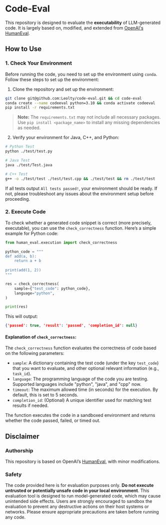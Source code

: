 # Code-Eval

This repository is designed to evaluate the **executability** of LLM-generated code. It is largely based on, modified, and extended from [OpenAI's HumanEval](https://github.com/openai/human-eval).

## How to Use

### 1. Check Your Environment

Before running the code, you need to set up the environment using `conda`. Follow these steps to set up the environment:

1. Clone the repository and set up the environment:

```bash
git clone git@github.com:Leolty/code-eval.git && cd code-eval
conda create --name codeeval python=3.10 && conda activate codeeval
pip install -r requirements.txt
```

> **Note:** The `requirements.txt` may not include all necessary packages. Use `pip install <package_name>` to install any missing dependencies as needed.

2. Verify your environment for Java, C++, and Python:

```bash
# Python Test
python ./test/test.py

# Java Test
java ./test/Test.java

# C++ Test
g++ -o ./test/test ./test/test.cpp && ./test/test && rm ./test/test
```

If all tests output `All tests passed!`, your environment should be ready. If not, please troubleshoot any issues about the environment setup before proceeding.

### 2. Execute Code

To check whether a generated code snippet is correct (more precisely, executable), you can use the `check_correctness` function. Here’s a simple example for Python code:

```python
from human_eval.execution import check_correctness

python_code = """
def add(a, b):
    return a + b
    
print(add(1, 2))
"""

res = check_correctness(
    sample={"test_code": python_code},
    language="python",
)

print(res)
```

This will output:
```json
{'passed': true, 'result': 'passed', 'completion_id': null}
```

#### Explanation of `check_correctness`:

The `check_correctness` function evaluates the correctness of code based on the following parameters:

- `sample`: A dictionary containing the test code (under the key `test_code`) that you want to evaluate, and other optional relevant information (e.g., `task_id`).
- `language`: The programming language of the code you are testing. Supported languages include "python", "java", and "cpp" now.
- `timeout`: The maximum allowed time (in seconds) for the execution. By default, this is set to 5 seconds.
- `completion_id`: (Optional) A unique identifier used for matching test results if needed.

The function executes the code in a sandboxed environment and returns whether the code passed, failed, or timed out.

## Disclaimer

### Authorship
This repository is based on OpenAI’s [HumanEval](https://github.com/openai/human-eval), with minor modifications.

### Safety
The code provided here is for evaluation purposes only. **Do not execute untrusted or potentially unsafe code in your local environment**. This evaluation tool is designed to run model-generated code, which may cause unintended side effects. Users are strongly encouraged to sandbox the evaluation to prevent any destructive actions on their host systems or networks. Please ensure appropriate precautions are taken before running any code.